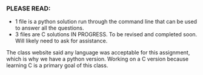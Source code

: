 ### PLEASE READ:
- 1 file is a python solution run through the command line that can be used to answer all the questions.
- 3 files are C solutions IN PROGRESS.  To be revised and completed soon.  Will likely need to ask for assistance.

The class website said any language was acceptable for this assignment, which is why we have a python version.  Working on a C version because learning C is a primary goal of this class.
